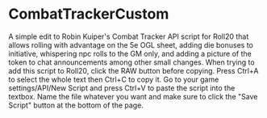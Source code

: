 # CombatTrackerCustom
A simple edit to Robin Kuiper's Combat Tracker API script for Roll20 that allows rolling with advantage on the 5e OGL sheet, adding die bonuses to initiative, whispering npc rolls to the GM only, and adding a picture of the token to chat announcements among other small changes.
When trying to add this script to Roll20, click the RAW button before copying. Press Ctrl+A to select the whole text then Ctrl+C to copy it. Go to your game settings/API/New Script and press Ctrl+V to paste the script into the textbox. Name the file whatever you want and make sure to click the "Save Script" button at the bottom of the page.
